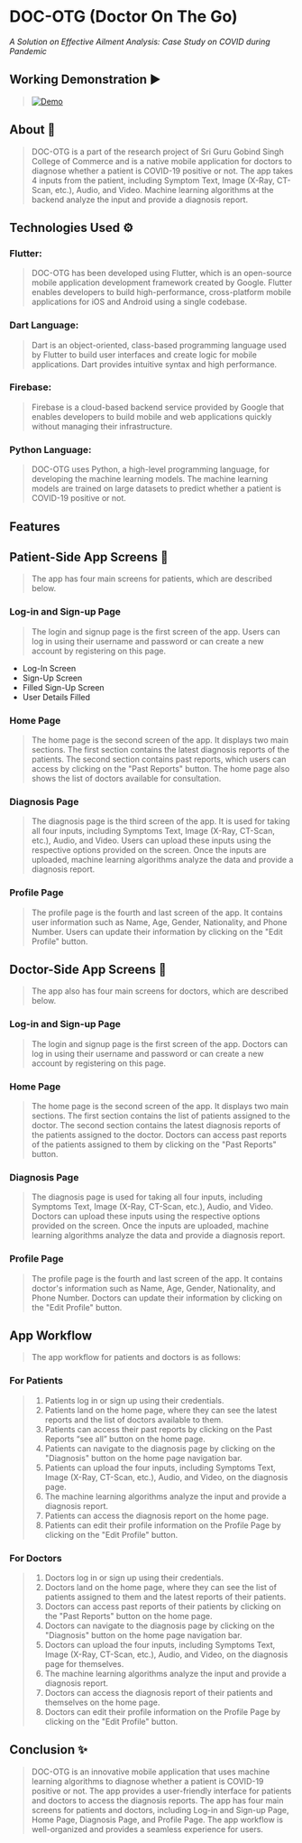 # DOC-OTG (Doctor On The Go)

_A Solution on Effective Ailment Analysis: Case Study on COVID during Pandemic_

## Working Demonstration ▶️
> [![Demo](https://img.youtube.com/vi/_fvvx3U-iVg/0.jpg)](https://youtu.be/_fvvx3U-iVg)

## About 🚀
> DOC-OTG is a part of the research project of Sri Guru Gobind Singh College of Commerce and is a native mobile application for doctors to diagnose whether a patient is COVID-19 positive or not. The app takes 4 inputs from the patient, including Symptom Text, Image (X-Ray, CT-Scan, etc.), Audio, and Video. Machine learning algorithms at the backend analyze the input and provide a diagnosis report.

## Technologies Used ⚙️
### Flutter:
> DOC-OTG has been developed using Flutter, which is an open-source mobile application development framework created by Google. Flutter enables developers to build high-performance, cross-platform mobile applications for iOS and Android using a single codebase.

### Dart Language:
> Dart is an object-oriented, class-based programming language used by Flutter to build user interfaces and create logic for mobile applications. Dart provides intuitive syntax and high performance.

### Firebase:
> Firebase is a cloud-based backend service provided by Google that enables developers to build mobile and web applications quickly without managing their infrastructure.

### Python Language:
> DOC-OTG uses Python, a high-level programming language, for developing the machine learning models. The machine learning models are trained on large datasets to predict whether a patient is COVID-19 positive or not.

## Features

## Patient-Side App Screens 📱
> The app has four main screens for patients, which are described below.

### Log-in and Sign-up Page
> The login and signup page is the first screen of the app. Users can log in using their username and password or can create a new account by registering on this page.

- Log-In Screen
- Sign-Up Screen
- Filled Sign-Up Screen
- User Details Filled

### Home Page
> The home page is the second screen of the app. It displays two main sections. The first section contains the latest diagnosis reports of the patients. The second section contains past reports, which users can access by clicking on the "Past Reports" button. The home page also shows the list of doctors available for consultation.


### Diagnosis Page
> The diagnosis page is the third screen of the app. It is used for taking all four inputs, including Symptoms Text, Image (X-Ray, CT-Scan, etc.), Audio, and Video. Users can upload these inputs using the respective options provided on the screen. Once the inputs are uploaded, machine learning algorithms analyze the data and provide a diagnosis report.


### Profile Page
> The profile page is the fourth and last screen of the app. It contains user information such as Name, Age, Gender, Nationality, and Phone Number. Users can update their information by clicking on the "Edit Profile" button.


## Doctor-Side App Screens 📱
> The app also has four main screens for doctors, which are described below.

### Log-in and Sign-up Page
> The login and signup page is the first screen of the app. Doctors can log in using their username and password or can create a new account by registering on this page.



### Home Page
> The home page is the second screen of the app. It displays two main sections. The first section contains the list of patients assigned to the doctor. The second section contains the latest diagnosis reports of the patients assigned to the doctor. Doctors can access past reports of the patients assigned to them by clicking on the "Past Reports" button.




### Diagnosis Page
> The diagnosis page is used for taking all four inputs, including Symptoms Text, Image (X-Ray, CT-Scan, etc.), Audio, and Video. Doctors can upload these inputs using the respective options provided on the screen. Once the inputs are uploaded, machine learning algorithms analyze the data and provide a diagnosis report.



### Profile Page
> The profile page is the fourth and last screen of the app. It contains doctor's information such as Name, Age, Gender, Nationality, and Phone Number. Doctors can update their information by clicking on the "Edit Profile" button.

## App Workflow
> The app workflow for patients and doctors is as follows:

### For Patients
> 1. Patients log in or sign up using their credentials.
> 2. Patients land on the home page, where they can see the latest reports and the list of doctors available to them.
> 3. Patients can access their past reports by clicking on the Past Reports “see all” button on the home page.
> 4. Patients can navigate to the diagnosis page by clicking on the "Diagnosis" button on the home page navigation bar.
> 5. Patients can upload the four inputs, including Symptoms Text, Image (X-Ray, CT-Scan, etc.), Audio, and Video, on the diagnosis page.
> 6. The machine learning algorithms analyze the input and provide a diagnosis report.
> 7. Patients can access the diagnosis report on the home page.
> 8. Patients can edit their profile information on the Profile Page by clicking on the "Edit Profile" button.

### For Doctors
> 1. Doctors log in or sign up using their credentials.
> 2. Doctors land on the home page, where they can see the list of patients assigned to them and the latest reports of their patients.
> 3. Doctors can access past reports of their patients by clicking on the "Past Reports" button on the home page.
> 4. Doctors can navigate to the diagnosis page by clicking on the "Diagnosis" button on the home page navigation bar.
> 5. Doctors can upload the four inputs, including Symptoms Text, Image (X-Ray, CT-Scan, etc.), Audio, and Video, on the diagnosis page for themselves.
> 6. The machine learning algorithms analyze the input and provide a diagnosis report.
> 7. Doctors can access the diagnosis report of their patients and themselves on the home page.
> 8. Doctors can edit their profile information on the Profile Page by clicking on the "Edit Profile" button.

## Conclusion ✨
> DOC-OTG is an innovative mobile application that uses machine learning algorithms to diagnose whether a patient is COVID-19 positive or not. The app provides a user-friendly interface for patients and doctors to access the diagnosis reports. The app has four main screens for patients and doctors, including Log-in and Sign-up Page, Home Page, Diagnosis Page, and Profile Page. The app workflow is well-organized and provides a seamless experience for users.


